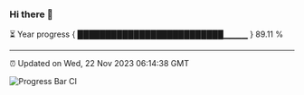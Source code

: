 ### Hi there 👋

⏳ Year progress { ██████████████████████████▁▁▁▁ } 89.11 %

---

⏰ Updated on Wed, 22 Nov 2023 06:14:38 GMT

![Progress Bar CI](https://github.com/liununu/liununu/workflows/Progress%20Bar%20CI/badge.svg)
